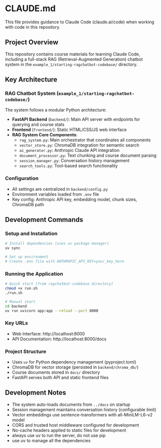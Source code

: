 # CLAUDE.md

This file provides guidance to Claude Code (claude.ai/code) when working with code in this repository.

## Project Overview

This repository contains course materials for learning Claude Code, including a full-stack RAG (Retrieval-Augmented Generation) chatbot system in the `example_1/starting-ragchatbot-codebase/` directory.

## Key Architecture

### RAG Chatbot System (`example_1/starting-ragchatbot-codebase/`)

The system follows a modular Python architecture:

- **FastAPI Backend** (`backend/`): Main API server with endpoints for querying and course stats
- **Frontend** (`frontend/`): Static HTML/CSS/JS web interface
- **RAG System Core Components**:
  - `rag_system.py`: Main orchestrator that coordinates all components
  - `vector_store.py`: ChromaDB integration for semantic search
  - `ai_generator.py`: Anthropic Claude API integration
  - `document_processor.py`: Text chunking and course document parsing
  - `session_manager.py`: Conversation history management
  - `search_tools.py`: Tool-based search functionality

### Configuration
- All settings are centralized in `backend/config.py`
- Environment variables loaded from `.env` file
- Key config: Anthropic API key, embedding model, chunk sizes, ChromaDB path

## Development Commands

### Setup and Installation
```bash
# Install dependencies (uses uv package manager)
uv sync

# Set up environment
# Create .env file with ANTHROPIC_API_KEY=your_key_here
```

### Running the Application
```bash
# Quick start (from ragchatbot-codebase directory)
chmod +x run.sh
./run.sh

# Manual start
cd backend
uv run uvicorn app:app --reload --port 8000
```

### Key URLs
- Web Interface: http://localhost:8000
- API Documentation: http://localhost:8000/docs

### Project Structure
- Uses `uv` for Python dependency management (pyproject.toml)
- ChromaDB for vector storage (persisted in `backend/chroma_db/`)
- Course documents stored in `docs/` directory
- FastAPI serves both API and static frontend files

## Development Notes

- The system auto-loads documents from `../docs` on startup
- Session management maintains conversation history (configurable limit)
- Vector embeddings use sentence-transformers with all-MiniLM-L6-v2 model
- CORS and trusted host middleware configured for development
- No-cache headers applied to static files for development
- always use uv to run the server, do not use pip
- use uv to manage all the dependencies